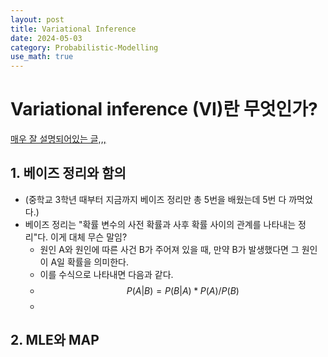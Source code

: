 ```yaml
---
layout: post
title: Variational Inference
date: 2024-05-03
category: Probabilistic-Modelling
use_math: true
---
```


# Variational inference (VI)란 무엇인가?

[매우 잘 설명되어있는 글,,,](https://velog.io/@gibonki77/Inference-1)

## 1. 베이즈 정리와 함의
- (중학교 3학년 때부터 지금까지 베이즈 정리만 총 5번을 배웠는데 5번 다 까먹었다.)
- 베이즈 정리는 "확률 변수의 사전 확률과 사후 확률 사이의 관계를 나타내는 정리"다. 이게 대체 무슨 말임?
  - 원인 A와 원인에 따른 사건 B가 주어져 있을 때, 만약 B가 발생했다면 그 원인이 A일 확률을 의미한다.
  - 이를 수식으로 나타내면 다음과 같다.
  - $$ P(A|B) = P(B|A)*P(A)/P(B) $$
  -

## 2. MLE와 MAP
